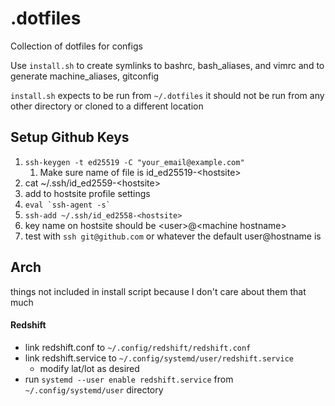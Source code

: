 # .dotfiles

Collection of dotfiles for configs

Use `install.sh` to create symlinks to bashrc, bash_aliases, and vimrc and to generate machine_aliases, gitconfig

`install.sh` expects to be run from `~/.dotfiles` it should not be run from any other directory or cloned to a different location

## Setup Github Keys

1. `ssh-keygen -t ed25519 -C "your_email@example.com"`
    1. Make sure name of file is id_ed25519-\<hostsite\>
1. cat ~/.ssh/id_ed2559-\<hostsite\>
1. add to hostsite profile settings
1. `` eval `ssh-agent -s` ``
1. `ssh-add ~/.ssh/id_ed2558-<hostsite>`
1. key name on hostsite should be \<user\>@\<machine hostname\>
1. test with `ssh git@github.com` or whatever the default user@hostname is

## Arch

things not included in install script because I don't care about them that much

#### Redshift

- link redshift.conf to `~/.config/redshift/redshift.conf`
- link redshift.service to `~/.config/systemd/user/redshift.service`
    - modify lat/lot as desired
- run `systemd --user enable redshift.service` from `~/.config/systemd/user` directory

